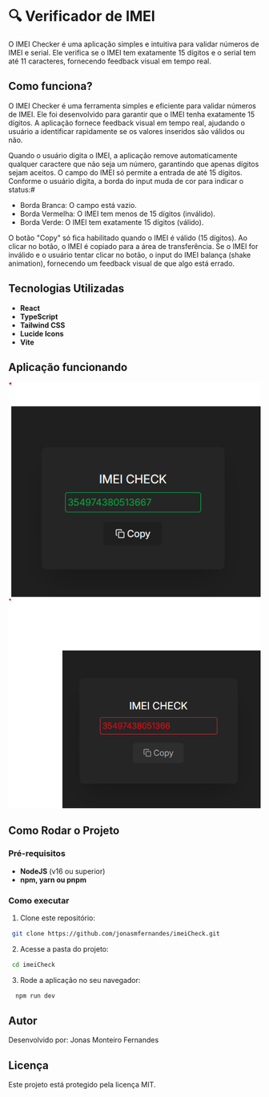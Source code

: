 # 🔍 Verificador de IMEI

O IMEI Checker é uma aplicação simples e intuitiva para validar números de IMEI e serial. Ele verifica se o IMEI tem exatamente 15 dígitos e o serial tem até 11 caracteres, fornecendo feedback visual em tempo real.

## Como funciona?

O IMEI Checker é uma ferramenta simples e eficiente para validar números de IMEI. Ele foi desenvolvido para garantir que o IMEI tenha exatamente 15 dígitos. A aplicação fornece feedback visual em tempo real, ajudando o usuário a identificar rapidamente se os valores inseridos são válidos ou não.

Quando o usuário digita o IMEI, a aplicação remove automaticamente qualquer caractere que não seja um número, garantindo que apenas dígitos sejam aceitos. O campo do IMEI só permite a entrada de até 15 dígitos. Conforme o usuário digita, a borda do input muda de cor para indicar o status:#

- Borda Branca: O campo está vazio.
- Borda Vermelha: O IMEI tem menos de 15 dígitos (inválido).
- Borda Verde: O IMEI tem exatamente 15 dígitos (válido).

O botão "Copy" só fica habilitado quando o IMEI é válido (15 dígitos). Ao clicar no botão, o IMEI é copiado para a área de transferência. Se o IMEI for inválido e o usuário tentar clicar no botão, o input do IMEI balança (shake animation), fornecendo um feedback visual de que algo está errado.

## Tecnologias Utilizadas
- **React**
- **TypeScript**
- **Tailwind CSS**
- **Lucide Icons**
- **Vite**

  
## Aplicação funcionando

<img src="src/assets/correctValidation.png">
<img src="src/assets/errorValidation.png">

## Como Rodar o Projeto

### Pré-requisitos
- **NodeJS** (v16 ou superior)
- **npm, yarn ou pnpm** 

### Como executar
1. Clone este repositório:
  ```bash
   git clone https://github.com/jonasmfernandes/imeiCheck.git
  ```
2. Acesse a pasta do projeto:
  ```bash
   cd imeiCheck
  ```
3. Rode a aplicação no seu navegador:
```bash
  npm run dev
```

## Autor 
Desenvolvido por: Jonas Monteiro Fernandes

## Licença
Este projeto está protegido pela licença MIT.